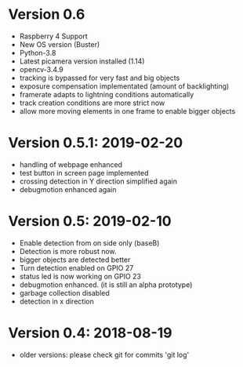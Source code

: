 # Version 0.6
* Raspberry 4 Support
 * New OS version (Buster)
* Python-3.8
 * Latest picamera version installed (1.14)
 * opencv-3.4.9
* tracking is bypassed for very fast and big objects
* exposure compensation implementated (amount of backlighting)
* framerate adapts to lightning conditions automatically
* track creation conditions are more strict now
* allow more moving elements in one frame to enable bigger objects
# Version 0.5.1: 2019-02-20
* handling of webpage enhanced
* test button in screen page implemented
* crossing detection in Y direction simplified again
* debugmotion enhanced again
# Version 0.5: 2019-02-10
* Enable detection from on side only (baseB)
* Detection is more robust now.
* bigger objects are detected better
* Turn detection enabled on GPIO 27
* status led is now working on GPIO 23
* debugmotion enhanced. (it is still an alpha prototype)
* garbage collection disabled
* detection in x direction
# Version 0.4: 2018-08-19
* older versions: please check git for commits 'git log'

